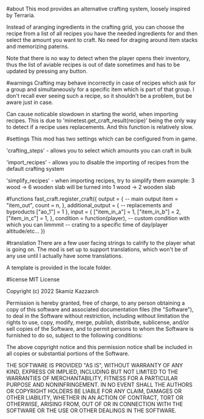#about
This mod provides an alternative crafting system, loosely inspired by Terraria.

Instead of aranging ingredients in the crafting grid, you can choose the recipe
from a list of all recipes you have the needed ingredients for and then select
the amount you want to craft. No need for draging around item stacks and
memorizing paterns.

Note that there is no way to detect when the player opens their inventory,
thus the list of aviable recipes is out of date sometimes
and has to be updated by pressing any button.

#warnings
Crafting may behave incorrectly in case of recipes which ask for a group and
simultaneously for a specific item which is part of that group.
I don't recall ever seeing such a recipe, so it shouldn't be a problem,
but be aware just in case.

Can cause noticable slowdown in starting the world, when importing recipes.
This is due to 'minetest.get_craft_result(recipe)' being the only way to detect
if a recipe uses replacements. And this function is relatively slow.

#settings
This mod has two settings which can be configured from in game.

'crafting_steps' - allows you to select which amounts you can craft in bulk

'import_recipes' - allows you to disable the importing of recipes from the
					default crafting system

'simplify_recipes' - when importing recipes, try to simplify them
	example: 3 wood -> 6 wooden slab will be turned into 1 wood -> 2 wooden slab

#functions
fast_craft.register_craft({
	output = { -- main output
		item = "item_out",
		count = n,
	},
	additional_output = { -- replacements and byproducts
		["ao_1"] = 1
	},
	input = {
		["item_in_a"] = 1,
		["item_in_b"] = 2,
		["item_in_c"] = 1,
	},
	condition = function(player), -- custom condition with which you can limmmit
						-- crating to a specific time of day/player altitude/etc...
})

#translation
There are a few user facing strings to calrify to the player what is going on.
The mod is set up to support translations, which won't be of any use until I
actually have some translations.

A template is provided in the locale folder.

#license
MIT License

Copyright (c) 2022 Skamiz Kazzarch

Permission is hereby granted, free of charge, to any person obtaining a copy
of this software and associated documentation files (the "Software"), to deal
in the Software without restriction, including without limitation the rights
to use, copy, modify, merge, publish, distribute, sublicense, and/or sell
copies of the Software, and to permit persons to whom the Software is
furnished to do so, subject to the following conditions:

The above copyright notice and this permission notice shall be included in all
copies or substantial portions of the Software.

THE SOFTWARE IS PROVIDED "AS IS", WITHOUT WARRANTY OF ANY KIND, EXPRESS OR
IMPLIED, INCLUDING BUT NOT LIMITED TO THE WARRANTIES OF MERCHANTABILITY,
FITNESS FOR A PARTICULAR PURPOSE AND NONINFRINGEMENT. IN NO EVENT SHALL THE
AUTHORS OR COPYRIGHT HOLDERS BE LIABLE FOR ANY CLAIM, DAMAGES OR OTHER
LIABILITY, WHETHER IN AN ACTION OF CONTRACT, TORT OR OTHERWISE, ARISING FROM,
OUT OF OR IN CONNECTION WITH THE SOFTWARE OR THE USE OR OTHER DEALINGS IN THE
SOFTWARE.
